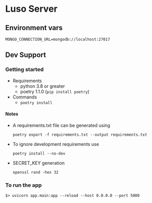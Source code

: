 # Luso Server
## Environment vars
```shell
MONGO_CONNECTION_URL=mongodb://localhost:27017
```
## Dev Support

### Getting started

- Requirements
    - python 3.8 or greater
    - poetry 1.1.0 (`pip install poetry`)
- Commands
    - `poetry install`

#### Notes

- A requirements.txt file can be generated using
  ```
  poetry export -f requirements.txt --output requirements.txt
  ```
- To ignore development requirements use
  ```
  poetry install --no-dev
  ```
- SECRET_KEY generation
  ```shell
  openssl rand -hex 32
  ```

### To run the app

```shell
$> uvicorn app.main:app --reload --host 0.0.0.0 --port 5000  
```
